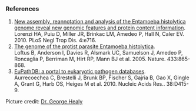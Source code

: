 ### References

1.  [New assembly, reannotation and analysis of the Entamoeba
    histolytica genome reveal new genomic features and protein content
    information](http://europepmc.org/abstract/MED/20559563).\
    Lorenzi HA, Puiu D, Miller JR, Brinkac LM, Amedeo P, Hall N, Caler
    EV. 2010. PLoS Negl Trop Dis. 4:e716.
2.  [The genome of the protist parasite Entamoeba
    histolytica](http://europepmc.org/abstract/MED/15729342).\
    Loftus B, Anderson I, Davies R, Alsmark UC, Samuelson J, Amedeo P,
    Roncaglia P, Berriman M, Hirt RP, Mann BJ et al. 2005. Nature.
    433:865-868.
3.  [EuPathDB: a portal to eukaryotic pathogen
    databases](http://europepmc.org/abstract/MED/19914931).\
    Aurrecoechea C, Brestelli J, Brunk BP, Fischer S, Gajria B, Gao X,
    Gingle A, Grant G, Harb OS, Heiges M et al. 2010. Nucleic Acids
    Res.. 38:D415-9.

Picture credit: [Dr. George
Healy](http://en.wikipedia.org/wiki/File:Entamoeba_histolytica_01.jpg)
